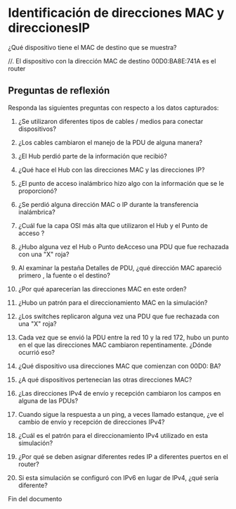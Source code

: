 # Identificación de direcciones MAC y direccionesIP
¿Qué dispositivo tiene el MAC de destino que se muestra?

//. El dispositivo con la dirección MAC de destino 00D0:BA8E:741A es el router

## Preguntas de reflexión
Responda las siguientes preguntas con respecto a los datos capturados:

1. ¿Se utilizaron diferentes tipos de cables / medios para conectar dispositivos?

2. ¿Los cables cambiaron el manejo de la PDU de alguna manera?

3. ¿El Hub perdió parte de la información que recibió?

4. ¿Qué hace el Hub con las direcciones MAC y las direcciones IP?

5. ¿El punto de acceso inalámbrico hizo algo con la información que se le proporcionó?

6. ¿Se perdió alguna dirección MAC o IP durante la transferencia inalámbrica?

7. ¿Cuál fue la capa OSI más alta que utilizaron el Hub y el Punto de acceso ?

8. ¿Hubo alguna vez el Hub o Punto deAcceso una PDU que fue rechazada con una "X" roja?

9. Al examinar la pestaña Detalles de PDU, ¿qué dirección MAC apareció primero , la fuente o el destino?

10. ¿Por qué aparecerían las direcciones MAC en este orden?

11. ¿Hubo un patrón para el direccionamiento MAC en la simulación?

12. ¿Los switches replicaron alguna vez una PDU que fue rechazada con una "X" roja?

13. Cada vez que se envió la PDU entre la red 10 y la red 172, hubo un punto en el que las direcciones MAC cambiaron repentinamente. ¿Dónde ocurrió eso?

14. ¿Qué dispositivo usa direcciones MAC que comienzan con 00D0: BA?

15. ¿A qué dispositivos pertenecían las otras direcciones MAC?

16. ¿Las direcciones IPv4 de envío y recepción cambiaron los campos en alguna de las PDUs?

17. Cuando sigue la respuesta a un ping, a veces llamado estanque, ¿ve el cambio de envío y recepción de direcciones IPv4?

18. ¿Cuál es el patrón para el direccionamiento IPv4 utilizado en esta simulación?

19. ¿Por qué se deben asignar diferentes redes IP a diferentes puertos en el router?

20. Si esta simulación se configuró con IPv6 en lugar de IPv4, ¿qué sería diferente?

Fin del documento
